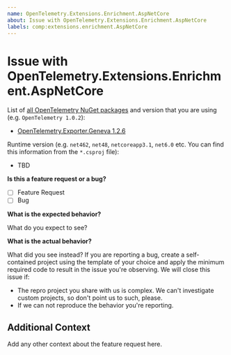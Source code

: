 ```yaml
---
name: OpenTelemetry.Extensions.Enrichment.AspNetCore
about: Issue with OpenTelemetry.Extensions.Enrichment.AspNetCore
labels: comp:extensions.enrichment.AspNetCore
---
```


# Issue with OpenTelemetry.Extensions.Enrichment.AspNetCore

List of [all OpenTelemetry NuGet
packages](https://www.nuget.org/profiles/OpenTelemetry) and version that you are
using (e.g. `OpenTelemetry 1.0.2`):

* [OpenTelemetry.Exporter.Geneva
  1.2.6](https://www.nuget.org/packages/OpenTelemetry.Exporter.Geneva/1.2.6)

Runtime version (e.g. `net462`, `net48`, `netcoreapp3.1`, `net6.0` etc. You can
find this information from the `*.csproj` file):

* TBD

**Is this a feature request or a bug?**

* [ ] Feature Request
* [ ] Bug

**What is the expected behavior?**

What do you expect to see?

**What is the actual behavior?**

What did you see instead? If you are reporting a bug, create a self-contained
project using the template of your choice and apply the minimum required code to
result in the issue you're observing. We will close this issue if:

* The repro project you share with us is complex. We can't investigate custom
  projects, so don't point us to such, please.
* If we can not reproduce the behavior you're reporting.

## Additional Context

Add any other context about the feature request here.
